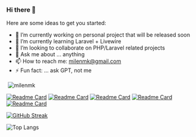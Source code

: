 ### Hi there 👋

Here are some ideas to get you started:

- 🔭 I’m currently working on personal project that will be released soon
- 🌱 I’m currently learning Laravel + Livewire
- 👯 I’m looking to collaborate on PHP/Laravel related projects
- 💬 Ask me about ... anything
- 📫 How to reach me: milenmk@gmail.com
- ⚡ Fun fact: ... ask GPT, not me

<p>&nbsp;<img align="center" src="https://github-readme-stats.vercel.app/api?username=milenmk&show_icons=true&locale=en" alt="milenmk" /></p>

[![Readme Card](https://github-readme-stats.vercel.app/api/pin/?username=milenmk&repo=laravel-simple-datatables)](https://github.com/milenmk/laravel-simple-datatables)
[![Readme Card](https://github-readme-stats.vercel.app/api/pin/?username=milenmk&repo=laravel-locations)](https://github.com/milenmk/laravel-locations)
[![Readme Card](https://github-readme-stats.vercel.app/api/pin/?username=milenmk&repo=laravel-livewire-crud)](https://github.com/milenmk/laravel-livewire-crud)
[![Readme Card](https://github-readme-stats.vercel.app/api/pin/?username=milenmk&repo=Laravel-Filament-Password-Manager)](https://github.com/milenmk/Laravel-Filament-Password-Manager)
[![Readme Card](https://github-readme-stats.vercel.app/api/pin/?username=milenmk&repo=Hierarchy-Product-Category-Drop-Down-WordPress-plugin)](https://github.com/milenmk/Hierarchy-Product-Category-Drop-Down-WordPress-plugin)

[![GitHub Streak](https://streak-stats.demolab.com/?user=milenmk)](https://git.io/streak-stats)

![Top Langs](https://github-readme-stats.vercel.app/api/top-langs/?username=anuraghazra&layout=compact)
